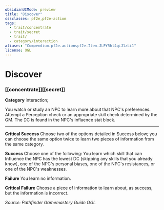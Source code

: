 ```yaml
---
obsidianUIMode: preview
title: "Discover"
cssclasses: pf2e,pf2e-action
tags:
  - trait/concentrate
  - trait/secret
  - trait/
  - category/interaction
aliases: "Compendium.pf2e.actionspf2e.Item.JLPY5hl4qiJ1zLi1"
license: OGL
---
```

# Discover

### [[concentrate]][[secret]]

**Category** interaction; 




You watch or study an NPC to learn more about that NPC's preferences. Attempt a Perception check or an appropriate skill check determined by the GM. The DC is found in the NPC's influence stat block.

* * *

**Critical Success** Choose two of the options detailed in Success below; you can choose the same option twice to learn two pieces of information from the same category.

**Success** Choose one of the following: You learn which skill that can Influence the NPC has the lowest DC (skipping any skills that you already know), one of the NPC's personal biases, one of the NPC's resistances, or one of the NPC's weaknesses.

**Failure** You learn no information.

**Critical Failure** Choose a piece of information to learn about, as success, but the information is incorrect.

*Source: Pathfinder Gamemastery Guide*
*OGL*
